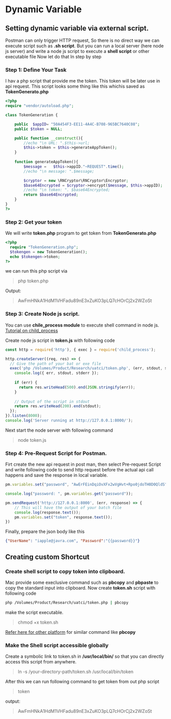 # Dynamic Variable

## Setting dynamic variable via external script.

Postman can only trigger HTTP request, So there is no direct way we can execute script such as **.sh script**. 
But you can run a local server (here node js server) and write a node js script to execute a **shell script** or other executable file
Now let do that In step by step

### Step 1: Define Your Task
I hav a php script that provide me the token. This token will be later use in api request. This script looks some thing 
like this whichis saved as **TokenGenerato.php** 

```php
<?php
require "vendor/autoload.php";

class TokenGeneration {

	public  $appID= "50A454F3-EE11-4A4C-B708-965BC7640C08";
	public $token = NULL; 

	public function __construct(){
		//echo "\n URL: ".$this->url;
		$this->token = $this->generateAppToken();
	}
  
	function generateAppToken(){
		$message =   $this->appID."~REQUEST".time();
		//echo "\n message: ".$message;

		$cryptor = new \RNCryptor\RNCryptor\Encryptor;
		$base64Encrypted = $cryptor->encrypt($message, $this->appID);
		//echo "\n token: ". $base64Encrypted;
		return $base64Encrypted;
	}
}
?>
```

### Step 2: Get your token
We will write **token.php** program to get token from  **TokenGenerato.php** 

```php
<?php
  require "TokenGeneration.php";
  $tokengen = new TokenGeneration();
  echo $tokengen->token;
?>
```

we can run this php script via 
> php token.php

Output:
> AwFmHNkA1HdM1VHFadu89nE3xZuKO3pLQ7cHOrCj2x2WZoSt                                                                                                                                                                    

### Step 3: Create Node js script.
You can use **chile_process module** to execute shell command in node js. [Tutorial on child_process](https://stackabuse.com/executing-shell-commands-with-node-js/)

Create node js script in **token.js** with following code

```javascript
const http = require('http'), { exec } = require('child_process');

http.createServer((req, res) => {
  // Give the path of your bat or exe file
  exec('php /Volumes/Product/Research/uatci/token.php', (err, stdout, stderr) => {
    console.log({ err, stdout, stderr });
    
    if (err) {
      return res.writeHead(500).end(JSON.stringify(err));
    }
    
    // Output of the script in stdout
    return res.writeHead(200).end(stdout);
  });
}).listen(8000);
console.log('Server running at http://127.0.0.1:8000/');
```

Next start the node server with following command
> node token.js


### Step 4: Pre-Request Script for Postman.
Firt create the new api request in post man, then select Pre-request Script and write following code to send http request before the actual api call happens and save the response in local variable.

```javascript
pm.variables.set("password", "AwErFEinDqiOvXFx2wVgHvt+Rpo0jdoTH0D0QldS");

console.log("password: ", pm.variables.get("password"));

pm.sendRequest('http://127.0.0.1:8000', (err, response) => {
    // This will have the output of your batch file
    console.log(response.text());
    pm.variables.set("token", response.text());
})

```

Finally, prepare the json body like this
```json
{"UserName": "iapple@javra.com", "Password":"{{password}}"}
```

## Creating custom Shortcut

### Create shell script to copy token into clipboard.
Mac provide some execlusive command such as **pbcopy** and **pbpaste** to copy the standard input into clipboard. Now create 
**token.sh** script with following code

```sh 
php /Volumes/Product/Research/uatci/token.php | pbcopy
```
make the script executable.
> chmod +x token.sh

[Refer here for other platform](https://www.ostechnix.com/how-to-use-pbcopy-and-pbpaste-commands-on-linux/) for similar command like **pbcopy**

### Make the Shell script accessible globally

Create a symbolic link to token.sh in **/usr/local/bin/**  so that you can directly access this script from anywhere.

> ln -s /your-directory-path/token.sh /usr/local/bin/token

After this we can run following command to get token from out php script
> token

output: 
> AwFmHNkA1HdM1VHFadu89nE3xZuKO3pLQ7cHOrCj2x2WZoSt 






